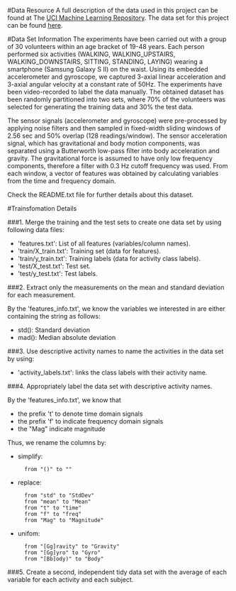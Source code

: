 #Data Resource
A full description of the data used in this project can be found at The [UCI Machine Learning Repository](http://archive.ics.uci.edu/ml/datasets/Human+Activity+Recognition+Using+Smartphones).
The data set for this project can be found [here](https://d396qusza40orc.cloudfront.net/getdata%2Fprojectfiles%2FUCI%20HAR%20Dataset.zip).

#Data Set Information
The experiments have been carried out with a group of 30 volunteers within an age bracket of 19-48 years. Each person performed six activities (WALKING, WALKING_UPSTAIRS, WALKING_DOWNSTAIRS, SITTING, STANDING, LAYING) wearing a smartphone (Samsung Galaxy S II) on the waist. Using its embedded accelerometer and gyroscope, we captured 3-axial linear acceleration and 3-axial angular velocity at a constant rate of 50Hz. The experiments have been video-recorded to label the data manually. The obtained dataset has been randomly partitioned into two sets, where 70% of the volunteers was selected for generating the training data and 30% the test data. 

The sensor signals (accelerometer and gyroscope) were pre-processed by applying noise filters and then sampled in fixed-width sliding windows of 2.56 sec and 50% overlap (128 readings/window). The sensor acceleration signal, which has gravitational and body motion components, was separated using a Butterworth low-pass filter into body acceleration and gravity. The gravitational force is assumed to have only low frequency components, therefore a filter with 0.3 Hz cutoff frequency was used. From each window, a vector of features was obtained by calculating variables from the time and frequency domain. 

Check the README.txt file for further details about this dataset. 

#Trainsfomation Details

###1. Merge the training and the test sets to create one data set by using following data files:

- 'features.txt': List of all features (variables/column names).
- 'train/X_train.txt': Training set (data for features).
- 'train/y_train.txt': Training labels (data for activity class labels).
- 'test/X_test.txt': Test set.
- 'test/y_test.txt': Test labels.

###2. Extract only the measurements on the mean and standard deviation for each measurement.

By the 'features_info.txt', we know the variables we interested in are either containing the string as follows:

- std(): Standard deviation
- mad(): Median absolute deviation 

###3. Use descriptive activity names to name the activities in the data set by using:

- 'activity_labels.txt': links the class labels with their activity name.

###4. Appropriately label the data set with descriptive activity names.

By the 'features_info.txt', we know that
- the prefix 't' to denote time domain signals 
- the prefix 'f' to indicate frequency domain signals
- the "Mag" indicate magnitude

Thus, we rename the columns by:
- simplify:  

        from "()" to ""
- replace:   

        from "std" to "StdDev"
        from "mean" to "Mean"
        from "t" to "time"
        from "f" to "freq"
        from "Mag" to "Magnitude"
- unifom: 
 
        from "[Gg]ravity" to "Gravity"
        from "[Gg]yro" to "Gyro"
        from "[Bb]ody)" to "Body"

###5. Create a second, independent tidy data set with the average of each variable for each activity and each subject.
